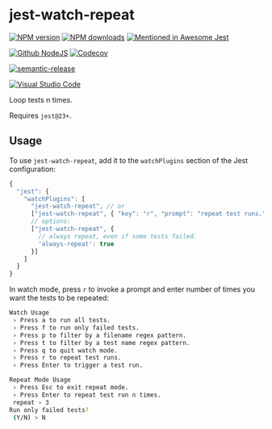 # jest-watch-repeat

[![NPM version][npm-image]][npm-url]
[![NPM downloads][downloads-image]][downloads-url]
[![Mentioned in Awesome Jest](https://awesome.re/mentioned-badge.svg)](https://github.com/jest-community/awesome-jest)

[![Github NodeJS][github-nodejs]][github-action-url]
[![Codecov][codecov-image]][codecov-url]

[![semantic-release][semantic-release-image]][semantic-release-url]

[![Visual Studio Code][vscode-image]][vscode-url]

Loop tests n times.

Requires `jest@23+`.

## Usage

To use `jest-watch-repeat`,
add it to the `watchPlugins` section of the Jest configuration:

```js
{
  "jest": {
    "watchPlugins": [
      "jest-watch-repeat", // or
      ["jest-watch-repeat", { "key": "r", "prompt": "repeat test runs." }],
      // options:
      ["jest-watch-repeat", {
        // always repeat, even if some tests failed.
        'always-repeat': true
      }]
    ]
  }
}
```

In watch mode, press `r` to invoke a prompt and enter number of times you want the tests to be repeated:

```sh
Watch Usage
 › Press a to run all tests.
 › Press f to run only failed tests.
 › Press p to filter by a filename regex pattern.
 › Press t to filter by a test name regex pattern.
 › Press q to quit watch mode.
 › Press r to repeat test runs.
 › Press Enter to trigger a test run.
```

```sh
Repeat Mode Usage
 › Press Esc to exit repeat mode.
 › Press Enter to repeat test run n times.
 repeat › 3
Run only failed tests?
 (Y/N) > N
```

[codecov-image]: https://codecov.io/gh/unional/jest-watch-repeat/branch/master/graph/badge.svg
[codecov-url]: https://codecov.io/gh/unional/jest-watch-repeat
[downloads-image]: https://img.shields.io/npm/dm/jest-watch-repeat.svg?style=flat
[downloads-url]: https://npmjs.org/package/jest-watch-repeat
[github-action-url]: https://github.com/unional/jest-audio-reporter/actions
[github-nodejs]: https://github.com/unional/jest-audio-reporter/workflows/nodejs/badge.svg
[npm-image]: https://img.shields.io/npm/v/jest-watch-repeat.svg?style=flat
[npm-url]: https://npmjs.org/package/jest-watch-repeat
[semantic-release-image]:https://img.shields.io/badge/%20%20%F0%9F%93%A6%F0%9F%9A%80-semantic--release-e10079.svg
[semantic-release-url]:https://github.com/semantic-release/semantic-release
[vscode-image]: https://img.shields.io/badge/vscode-ready-green.svg
[vscode-url]: https://code.visualstudio.com/
